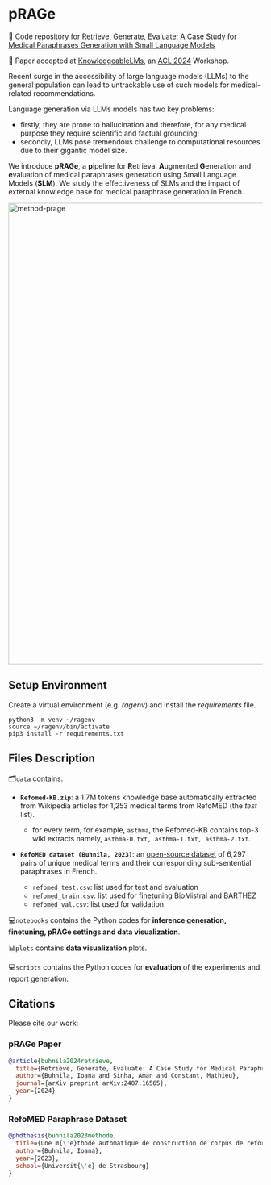 # pRAGe

📄 Code repository for [Retrieve, Generate, Evaluate: A Case Study for Medical Paraphrases Generation with Small Language Models](https://arxiv.org/abs/2407.16565)

🎉 Paper accepted at [KnowledgeableLMs](https://knowledgeable-lm.github.io/), an [ACL 2024](https://2024.aclweb.org/) Workshop.


Recent surge in the accessibility of large language models (LLMs) to the general population can lead to untrackable use of such models for medical-related recommendations. 

Language generation via LLMs models has two key problems: 
- firstly, they are prone to hallucination and therefore, for any medical purpose they require scientific and factual grounding;
- secondly, LLMs pose tremendous challenge to computational resources due to their gigantic model size.

We introduce **pRAGe**, a **p**ipeline for **R**etrieval **A**ugmented **G**eneration and **e**valuation of medical paraphrases generation using Small Language Models (**SLM**). We study the effectiveness of SLMs and the impact of external knowledge base for medical paraphrase generation in French.


<img width="915" alt="method-prage" src="https://github.com/user-attachments/assets/bb130210-947a-4249-8da7-fbeb5e89a8e1">



## Setup Environment

Create a virtual environment (e.g. *ragenv*) and install the *requirements* file.

```
python3 -m venv ~/ragenv
source ~/ragenv/bin/activate
pip3 install -r requirements.txt
```

## Files Description

🗂️```data``` contains: 

  - **```Refomed-KB.zip```**: a 1.7M tokens knowledge base automatically extracted from Wikipedia articles for 1,253 medical terms from RefoMED (the *test* list). 

      - for every term, for example, ```asthma```, the Refomed-KB contains top-3 wiki extracts namely, ```asthma-0.txt, asthma-1.txt, asthma-2.txt```.

  - **```RefoMED dataset (Buhnila, 2023)```**: an [open-source dataset](https://github.com/ibuhnila/refomed) of 6,297 pairs of unique medical terms and their corresponding sub-sentential paraphrases in French.

      - ```refomed_test.csv```: list used for test and evaluation
      - ```refomed_train.csv```: list used for finetuning BioMistral and BARTHEZ
      - ```refomed_val.csv```: list used for validation

💻```notebooks``` contains the Python codes for **inference generation, finetuning, pRAGe settings and data visualization**.

📊```plots``` contains **data visualization** plots.

💻```scripts``` contains the Python codes for **evaluation** of the experiments and report generation.

## Citations

Please cite our work:

### pRAGe Paper
```bibtex
@article{buhnila2024retrieve,
  title={Retrieve, Generate, Evaluate: A Case Study for Medical Paraphrases Generation with Small Language Models},
  author={Buhnila, Ioana and Sinha, Aman and Constant, Mathieu},
  journal={arXiv preprint arXiv:2407.16565},
  year={2024}
}
```
### RefoMED Paraphrase Dataset
```bibtex
@phdthesis{buhnila2023methode,
  title={Une m{\'e}thode automatique de construction de corpus de reformulation},
  author={Buhnila, Ioana},
  year={2023},
  school={Universit{\'e} de Strasbourg}
}
```

